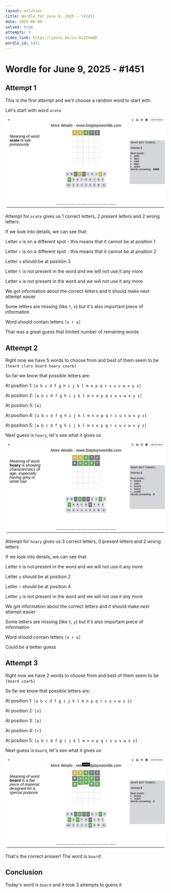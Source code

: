 ```yaml
---
layout: solution
title: Wordle for June 9, 2025 - \#1451
date: 2025-06-09
solved: true
attempts: 3
video_link: https://youtu.be/cu-8i2IVmQ8
wordle_id: 1451
---
```


# Wordle for June 9, 2025 - \#1451

## Attempt 1

This is the first attempt and we'll choose a random word to start with.

Let's start with word `orate`

![Attempt 1](2025-06-09/attempt-1.png)

Attempt for `orate` gives us 1 correct letters, 2 present letters and 2 wrong letters.

If we look into details, we can see that:

Letter `o` is on a different spot - this means that it cannot be at position 1

Letter `r` is on a different spot - this means that it cannot be at position 2

Letter `a` should be at position 3

Letter `t` is not present in the word and we will not use it any more

Letter `e` is not present in the word and we will not use it any more

We got information about the correct letters and it should make next attempt easier

Some letters are missing (like `t`, `e`) but it's also important piece of information

Word should contain letters `[o r a]`

That was a great guess that limited number of remaining words



## Attempt 2

Right now we have 5 words to choose from and best of them seem to be `[hoard claro board hoary coarb]`

So far we know that possible letters are:

At position 1: `[a b c d f g h i j k l m n p q r s u v w x y z]`

At position 2: `[a b c d f g h i j k l m n o p q s u v w x y z]`

At position 3: `[a]`

At position 4: `[a b c d f g h i j k l m n o p q r s u v w x y z]`

At position 5: `[a b c d f g h i j k l m n o p q r s u v w x y z]`

Next guess is `hoary`, let's see what it gives us

![Attempt 2](2025-06-09/attempt-2.png)

Attempt for `hoary` gives us 3 correct letters, 0 present letters and 2 wrong letters.

If we look into details, we can see that:

Letter `h` is not present in the word and we will not use it any more

Letter `o` should be at position 2

Letter `r` should be at position 4

Letter `y` is not present in the word and we will not use it any more

We got information about the correct letters and it should make next attempt easier

Some letters are missing (like `h`, `y`) but it's also important piece of information

Word should contain letters `[o r a]`

Could be a better guess



## Attempt 3

Right now we have 2 words to choose from and best of them seem to be `[board coarb]`

So far we know that possible letters are:

At position 1: `[a b c d f g i j k l m n p q r s u v w x z]`

At position 2: `[o]`

At position 3: `[a]`

At position 4: `[r]`

At position 5: `[a b c d f g i j k l m n o p q r s u v w x z]`

Next guess is `board`, let's see what it gives us

![Attempt 3](2025-06-09/attempt-3.png)

That's the correct answer! The word is `board`!

## Conclusion

Today's word is `board` and it took 3 attempts to guess it

